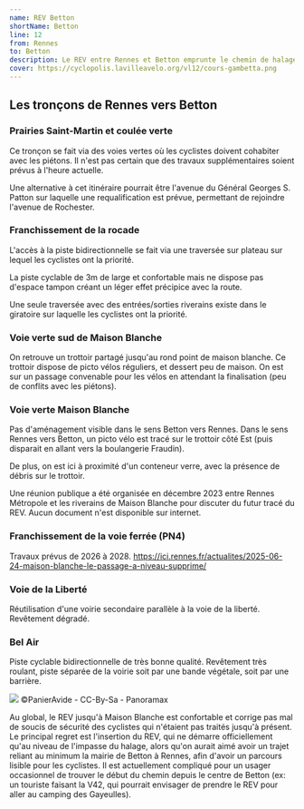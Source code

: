 ```yaml
---
name: REV Betton
shortName: Betton
line: 12
from: Rennes
to: Betton
description: Le REV entre Rennes et Betton emprunte le chemin de halage de l'Ille, puis la coulée verte et enfin une piste bidirectionnelle le long de la voie de la Liberté en passant par Maison Blanche.
cover: https://cyclopolis.lavilleavelo.org/vl12/cours-gambetta.png
---
```


## Les tronçons de Rennes vers Betton

### Prairies Saint-Martin et coulée verte

Ce tronçon se fait via des voies vertes où les cyclistes doivent cohabiter avec les piétons. Il n'est pas certain que des travaux supplémentaires soient prévus à l'heure actuelle. 

Une alternative à cet itinéraire pourrait être l'avenue du Général Georges S. Patton sur laquelle une requalification est prévue, permettant de rejoindre l'avenue de Rochester.

### Franchissement de la rocade

L'accès à la piste bidirectionnelle se fait via une traversée sur plateau sur lequel les cyclistes ont la priorité. 

La piste cyclable de 3m de large et confortable mais ne dispose pas d'espace tampon créant un léger effet précipice avec la route.

Une seule traversée avec des entrées/sorties riverains existe dans le giratoire sur laquelle les cyclistes ont la priorité.

### Voie verte sud de Maison Blanche

On retrouve un trottoir partagé jusqu'au rond point de maison blanche. Ce trottoir dispose de picto vélos réguliers, et dessert peu de maison. On est sur un passage convenable pour les vélos en attendant la finalisation (peu de conflits avec les piétons).

### Voie verte Maison Blanche

Pas d'aménagement visible dans le sens Betton vers Rennes. Dans le sens Rennes vers Betton, un picto vélo est tracé sur le trottoir côté Est (puis disparait en allant vers la boulangerie Fraudin).

De plus, on est ici à proximité d'un conteneur verre, avec la présence de débris sur le trottoir.

Une réunion publique a été organisée en décembre 2023 entre Rennes Métropole et les riverains de Maison Blanche pour discuter du futur tracé du REV. Aucun document n'est disponible sur internet.

### Franchissement de la voie ferrée (PN4)

Travaux prévus de 2026 à 2028. https://ici.rennes.fr/actualites/2025-06-24-maison-blanche-le-passage-a-niveau-supprime/

### Voie de la Liberté

Réutilisation d'une voirie secondaire parallèle à la voie de la liberté. Revêtement dégradé.

### Bel Air

Piste cyclable bidirectionnelle de très bonne qualité. Revêtement très roulant, piste séparée de la voirie soit par une bande végétale, soit par une barrière.

![](/images/ligne-12/REV-Betton-ligne-12-la-victoire.png)
©PanierAvide - CC-By-Sa - Panoramax


Au global, le REV jusqu'à Maison Blanche est confortable et corrige pas mal de soucis de sécurité des cyclistes qui n'étaient pas traités jusqu'à présent. Le principal regret est l'insertion du REV, qui ne démarre officiellement qu'au niveau de l'impasse du halage, alors qu'on aurait aimé avoir un trajet reliant au minimum la mairie de Betton à Rennes, afin d'avoir un parcours lisible pour les cyclistes. Il est actuellement compliqué pour un usager occasionnel de trouver le début du chemin depuis le centre de Betton (ex: un touriste faisant la V42, qui pourrait envisager de prendre le REV pour aller au camping des Gayeulles).

